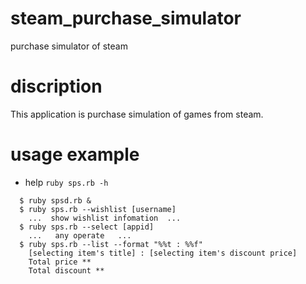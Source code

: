 # steam_purchase_simulator
purchase simulator of steam

# discription
This application is purchase simulation of games from steam.

# usage example
- help
``ruby sps.rb -h``

```shell
  $ ruby spsd.rb &
  $ ruby sps.rb --wishlist [username]
    ...  show wishlist infomation  ...
  $ ruby sps.rb --select [appid]
    ...   any operate   ...
  $ ruby sps.rb --list --format "%%t : %%f"
    [selecting item's title] : [selecting item's discount price]
    Total price **
    Total discount **
```
